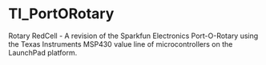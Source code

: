 TI_PortORotary
==============

Rotary RedCell - A revision of the Sparkfun Electronics Port-O-Rotary using the Texas Instruments MSP430 
value line of microcontrollers on the LaunchPad platform.
